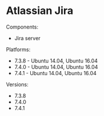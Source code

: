 # Atlassian Jira


Components:

* Jira server

Platforms:

* 7.3.8 - Ubuntu 14.04, Ubuntu 16.04
* 7.4.0 - Ubuntu 14.04, Ubuntu 16.04
* 7.4.1 - Ubuntu 14.04, Ubuntu 16.04

Versions:

* 7.3.8
* 7.4.0
* 7.4.1
